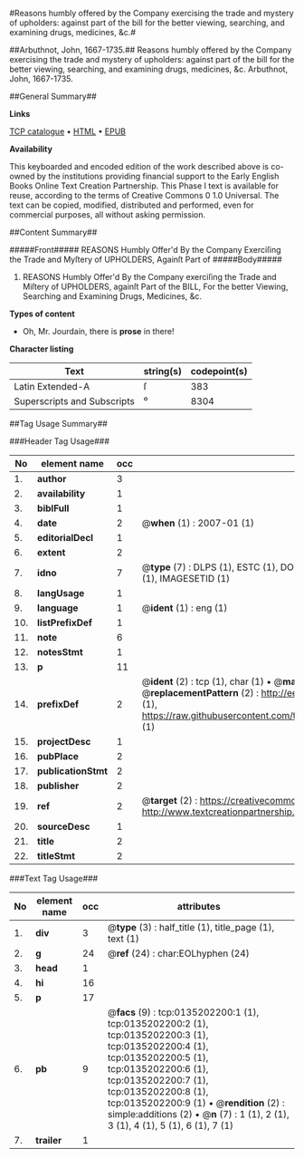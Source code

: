 #Reasons humbly offered by the Company exercising the trade and mystery of upholders: against part of the bill for the better viewing, searching, and examining drugs, medicines, &c.#

##Arbuthnot, John, 1667-1735.##
Reasons humbly offered by the Company exercising the trade and mystery of upholders: against part of the bill for the better viewing, searching, and examining drugs, medicines, &c.
Arbuthnot, John, 1667-1735.

##General Summary##

**Links**

[TCP catalogue](http://www.ota.ox.ac.uk/tcp/)  • 
[HTML](http://tei.it.ox.ac.uk/tcp/Texts-HTML/free/004/004900609.html)  • 
[EPUB](http://tei.it.ox.ac.uk/tcp/Texts-EPUB/free/004/004900609.epub)

**Availability**

This keyboarded and encoded edition of the
	       work described above is co-owned by the institutions
	       providing financial support to the Early English Books
	       Online Text Creation Partnership. This Phase I text is
	       available for reuse, according to the terms of Creative
	       Commons 0 1.0 Universal. The text can be copied,
	       modified, distributed and performed, even for
	       commercial purposes, all without asking permission.


##Content Summary##

#####Front#####
REASONS
Humbly Offer'd
By the Company Exerciſing the Trade
and Myſtery of UPHOLDERS, Againſt Part of
#####Body#####

1. REASONS
Humbly Offer'd
By the Company exerciſing the
Trade and Miſtery of UPHOLDERS,
againſt Part of the
BILL, For the better Viewing,
Searching and Examining Drugs,
Medicines, &c.

**Types of content**

  * Oh, Mr. Jourdain, there is **prose** in there!

**Character listing**


|Text|string(s)|codepoint(s)|
|---|---|---|
|Latin Extended-A|ſ|383|
|Superscripts             and Subscripts|⁰|8304|

##Tag Usage Summary##

###Header Tag Usage###

|No|element name|occ|attributes|
|---|---|---|---|
|1.|__author__|3||
|2.|__availability__|1||
|3.|__biblFull__|1||
|4.|__date__|2| @__when__ (1) : 2007-01 (1)|
|5.|__editorialDecl__|1||
|6.|__extent__|2||
|7.|__idno__|7| @__type__ (7) : DLPS (1), ESTC (1), DOCNO (1), TCP (1), GALEDOCNO (1), CONTENTSET (1), IMAGESETID (1)|
|8.|__langUsage__|1||
|9.|__language__|1| @__ident__ (1) : eng (1)|
|10.|__listPrefixDef__|1||
|11.|__note__|6||
|12.|__notesStmt__|1||
|13.|__p__|11||
|14.|__prefixDef__|2| @__ident__ (2) : tcp (1), char (1)  •  @__matchPattern__ (2) : ([0-9\-]+):([0-9IVX]+) (1), (.+) (1)  •  @__replacementPattern__ (2) : http://eebo.chadwyck.com/downloadtiff?vid=$1&page=$2 (1), https://raw.githubusercontent.com/textcreationpartnership/Texts/master/tcpchars.xml#$1 (1)|
|15.|__projectDesc__|1||
|16.|__pubPlace__|2||
|17.|__publicationStmt__|2||
|18.|__publisher__|2||
|19.|__ref__|2| @__target__ (2) : https://creativecommons.org/publicdomain/zero/1.0/ (1), http://www.textcreationpartnership.org/docs/. (1)|
|20.|__sourceDesc__|1||
|21.|__title__|2||
|22.|__titleStmt__|2||


###Text Tag Usage###

|No|element name|occ|attributes|
|---|---|---|---|
|1.|__div__|3| @__type__ (3) : half_title (1), title_page (1), text (1)|
|2.|__g__|24| @__ref__ (24) : char:EOLhyphen (24)|
|3.|__head__|1||
|4.|__hi__|16||
|5.|__p__|17||
|6.|__pb__|9| @__facs__ (9) : tcp:0135202200:1 (1), tcp:0135202200:2 (1), tcp:0135202200:3 (1), tcp:0135202200:4 (1), tcp:0135202200:5 (1), tcp:0135202200:6 (1), tcp:0135202200:7 (1), tcp:0135202200:8 (1), tcp:0135202200:9 (1)  •  @__rendition__ (2) : simple:additions (2)  •  @__n__ (7) : 1 (1), 2 (1), 3 (1), 4 (1), 5 (1), 6 (1), 7 (1)|
|7.|__trailer__|1||
